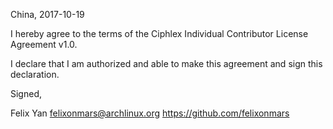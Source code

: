 China, 2017-10-19

I hereby agree to the terms of the Ciphlex Individual Contributor License
Agreement v1.0.

I declare that I am authorized and able to make this agreement and sign this
declaration.

Signed,

Felix Yan felixonmars@archlinux.org https://github.com/felixonmars
